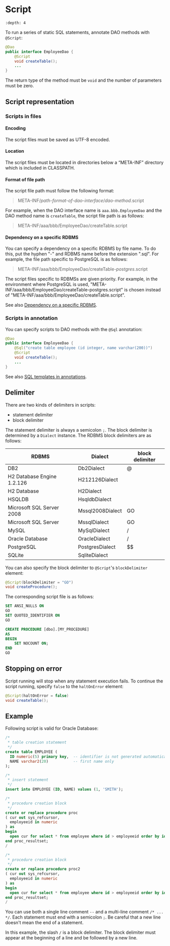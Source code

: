 # Script

```{contents}
:depth: 4
```

To run a series of static SQL statements,
annotate DAO methods with `@Script`:

```java
@Dao
public interface EmployeeDao {
    @Script
    void createTable();
    ...
}
```

The return type of the method must be `void` and the number of parameters must be zero.

## Script representation

### Scripts in files

#### Encoding

The script files must be saved as UTF-8 encoded.

#### Location

The script files must be located in directories below a “META-INF” directory
which is included in CLASSPATH.

#### Format of file path

The script file path must follow the following format:

> META-INF/*path-format-of-dao-interface*/*dao-method*.script

For example, when the DAO interface name is `aaa.bbb.EmployeeDao`
and the DAO method name is `createTable`, the script file path is as follows:

> META-INF/aaa/bbb/EmployeeDao/createTable.script

#### Dependency on a specific RDBMS

You can specify a dependency on a specific RDBMS by file name.
To do this, put the hyphen "-" and RDBMS name before the extension ".sql".
For example, the file path specific to PostgreSQL is as follows:

> META-INF/aaa/bbb/EmployeeDao/createTable-*postgres*.script

The script files specific to RDBMSs are given priority.
For example, in the environment where PostgreSQL is used,
"META-INF/aaa/bbb/EmployeeDao/createTable-postgres.script"
is chosen instead of "META-INF/aaa/bbb/EmployeeDao/createTable.script".

See also [Dependency on a specific RDBMS](../sql.md#dependency-on-a-specific-rdbms).

### Scripts in annotation

You can specify scripts to DAO methods with the `@Sql` annotation:

```java
@Dao
public interface EmployeeDao {
    @Sql("create table employee (id integer, name varchar(200))")
    @Script
    void createTable();
    ...
}
```

See also [SQL templates in annotations](../sql.md#sql-templates-in-annotations).

## Delimiter

There are two kinds of delimiters in scripts:

- statement delimiter
- block delimiter

The statement delimiter is always a semicolon `;`.
The block delimiter is determined by a `Dialect` instance.
The RDBMS block delimiters are as follows:

| RDBMS                      | Dialect          | block delimiter |
| -------------------------- | ---------------- | --------------- |
| DB2                        | Db2Dialect       | @               |
| H2 Database Engine 1.2.126 | H212126Dialect   |                 |
| H2 Database                | H2Dialect        |                 |
| HSQLDB                     | HsqldbDialect    |                 |
| Microsoft SQL Server 2008  | Mssql2008Dialect | GO              |
| Microsoft SQL Server       | MssqlDialect     | GO              |
| MySQL                      | MySqlDialect     | /               |
| Oracle Database            | OracleDialect    | /               |
| PostgreSQL                 | PostgresDialect  | \$\$            |
| SQLite                     | SqliteDialect    |                 |

You can also specify the block delimiter to `@Script`'s `blockDelimiter` element:

```java
@Script(blockDelimiter = "GO")
void createProcedure();
```

The corresponding script file is as follows:

```sql
SET ANSI_NULLS ON
GO
SET QUOTED_IDENTIFIER ON
GO

CREATE PROCEDURE [dbo].[MY_PROCEDURE]
AS
BEGIN
    SET NOCOUNT ON;
END
GO
```

## Stopping on error

Script running will stop when any statement execution fails.
To continue the script running, specify `false` to the `haltOnError` element:

```java
@Script(haltOnError = false)
void createTable();
```

## Example

Following script is valid for Oracle Database:

```sql
/*
 * table creation statement
 */
create table EMPLOYEE (
  ID numeric(5) primary key,  -- identifier is not generated automatically
  NAME varchar2(20)           -- first name only
);

/*
 * insert statement
 */
insert into EMPLOYEE (ID, NAME) values (1, 'SMITH');

/*
 * procedure creation block
 */
create or replace procedure proc
( cur out sys_refcursor,
  employeeid in numeric
) as
begin
  open cur for select * from employee where id > employeeid order by id;
end proc_resultset;
/

/*
 * procedure creation block
 */
create or replace procedure proc2
( cur out sys_refcursor,
  employeeid in numeric
) as
begin
  open cur for select * from employee where id > employeeid order by id;
end proc_resultset;
/
```

You can use both a single line comment `--` and a multi-line comment `/* ... */`.
Each statement must end with a semicolon `;`.
Be careful that a new line doesn't mean the end of a statement.

In this example, the slash `/` is a block delimiter.
The block delimiter must appear at the beginning of a line and be followed by a new line.
